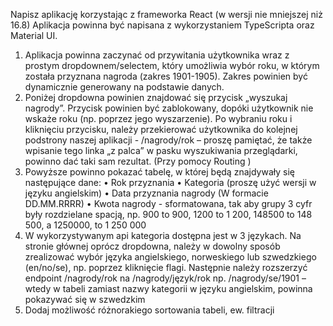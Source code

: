 Napisz aplikację korzystając z frameworka React (w wersji nie mniejszej niż 16.8)
Aplikacja powinna być napisana z wykorzystaniem TypeScripta oraz Material UI.
1. Aplikacja powinna zaczynać od przywitania użytkownika wraz z prostym dropdownem/selectem, który umożliwia wybór roku, w którym została przyznana nagroda (zakres 1901-1905). Zakres powinien być dynamicznie generowany na podstawie danych.
2. Poniżej dropdowna powinien znajdować się przycisk „wyszukaj nagrody”. Przycisk powinien być zablokowany, dopóki użytkownik nie wskaże roku (np. poprzez jego wyszarzenie). Po wybraniu roku i kliknięciu przycisku, należy przekierować użytkownika do kolejnej podstrony naszej aplikacji - /nagrody/rok – proszę pamiętać, że także wpisanie tego linka „z palca” w pasku wyszukiwania przeglądarki, powinno dać taki sam rezultat. (Przy pomocy Routing )
3. Powyższe powinno pokazać tabelę, w której będą znajdywały się następujące dane:
• Rok przyznania
• Kategoria (proszę użyć wersji w języku angielskim)
• Data przyznania nagrody (W formacie DD.MM.RRRR)
• Kwota nagrody - sformatowana, tak aby grupy 3 cyfr były rozdzielane spacją, np. 900 to
900, 1200 to 1 200, 148500 to 148 500, a 1250000, to 1 250 000
4. W wykorzystywanym api kategoria dostępna jest w 3 językach. Na stronie głównej oprócz
dropdowna, należy w dowolny sposób zrealizować wybór języka angielskiego, norweskiego lub
szwedzkiego (en/no/se), np. poprzez kliknięcie flagi. Następnie należy rozszerzyć endpoint
/nagrody/rok na /nagrody/język/rok np. /nagrody/se/1901 – wtedy w tabeli zamiast nazwy
kategorii w języku angielskim, powinna pokazywać się w szwedzkim
5. Dodaj możliwość różnorakiego sortowania tabeli, ew. filtracji